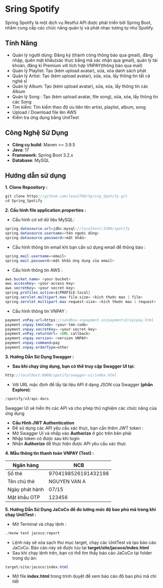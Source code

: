 # Sring Spotify
Spring Spotify là một dịch vụ Restful API được phát triển bởi Spring Boot, nhằm cung cấp các chức năng quản lý và phát nhạc tương tự như Spotify.
## Tính Năng
- Quản lý người dùng: Đăng ký (thành công thông báo qua gmail), đăng nhập, quên mật khẩu(xác thực bằng mã xác nhận qua gmail), quản lý tài khoản, đăng kí Premium với tích hợp VNPAY(thông báo qua mail)
- Quản lý Playlist: Tạo (kèm upload avatar), sửa, xóa danh sách phát
- Quản lý Artist: Tạo (kèm upload avatar), sửa, xóa, lấy thông tin tất cả nghệ sĩ
- Quản lý Album: Tạo (kèm upload avatar), sửa, xóa, lấy thông tin các Album
- Quản lý Song : Tạo (kèm upload avatar, file song), sửa, xóa, lấy thông tin các Song
- Tìm kiếm: Tìm kiếm theo độ ưu tiên tên artist, playlist, album, song
- Upload / Download file lên AWS
- Kiểm tra ứng dụng bằng UnitTest
## Công Nghệ Sử Dụng
- **Công cụ build**: Maven >= 3.9.5
- **Java**: 17
- **Framework**: Spring Boot 3.2.x
- **Database**: MySQL
## Hướng dẫn sử dụng 
**1. Clone Repository :**
```java
git clone https://github.com/lean2708/Spring_Spotify.git  
cd Spring_Spotify
```
**2. Cấu hình file application.properties :**
- Cấu hình cơ sở dữ liệu MySQL:
```java
spring.datasource.url=jdbc:mysql://localhost:3306/spotify  
spring.datasource.username=<tên người dùng>  
spring.datasource.password=<mật khẩu>
```
- Cấu hình thông tin email khi bạn cần sử dụng email để thông báo :
```java
spring.mail.username=<email>
spring.mail.password=<mật khẩu ứng dụng của email>
```
- Cấu hình thông tin AWS :
```java
aws.bucket.name= <your-bucket>
aws.accessKey= <your-access-key>
aws.secretKey= <your-secret-key>
spring.profiles.active=${PROFILE:local}
spring.servlet.multipart.max-file-size= <kích thước max 1 file>
spring.servlet.multipart.max-request-size= <kích thước max 1 request>
```
- Cấu hình thông tin VNPAY :
```java
payment.vnPay.url=https://sandbox.vnpayment.vn/paymentv2/vpcpay.html
payment.vnpay.tmnCode= <your-tmn-code>
payment.vnpay.secretKey= <your-secret-key>
payment.vnPay.returnUrl= <URL callback>
payment.vnpay.version= <version VNPAY>
payment.vnpay.command=pay
payment.vnpay.orderType=other
```
**3. Hướng Dẫn Sử Dụng Swagger :**
- **Sau khi chạy ứng dụng, bạn có thể truy cập Swagger UI tại:**
```java
http://localhost:8080/spotify/swagger-ui/index.html
```
- Với URL mặc định để lấy tài liệu API ở dạng JSON của Swagger **(phần Explore)**:
```java
/spotify/v3/api-docs
```
Swagger UI sẽ hiển thị các API và cho phép thử nghiệm các chức năng của ứng dụng
- **Cấu Hình JWT Authentication**
- Để sử dụng các API yêu cầu xác thực, bạn cần thêm JWT token :
- Mở Swagger UI và nhấp vào **Authorize** ở góc trên bên phải
- Nhập token có được sau khi login
- Nhấn **Authorize** để thực hiện được API yêu cầu xác thực
  
**4. Mẫu thông tin thanh toán VNPAY (Test) :**

| Ngân hàng             | NCB                      |
|-----------------------|--------------------------|
| Số thẻ                | 9704198526191432198      |
| Tên chủ thẻ           | NGUYEN VAN A             |
| Ngày phát hành        | 07/15                    |
| Mật khẩu OTP          | 123456                   |

**5. Hướng Dẫn Sử Dụng JaCoCo để đo lường mức độ bao phủ mã trong khi chạy UnitTest :**
- Mở Terminal và chạy lệnh : 
```java
./mvnw test jacoco:report
```
- Lệnh này sẽ xóa sạch thư mục target, chạy các UnitTest và tạo báo cáo JaCoCo. Báo cáo này sẽ được lưu tại **target/site/jacoco/index.html**
- Sau khi chạy lệnh trên, bạn có thể tìm thấy báo cáo JaCoCo tại folder trong dự án:
```java
target/site/jacoco/index.html
```
- Mở file **index.html** trong trình duyệt để xem báo cáo độ bao phủ mã chi tiết